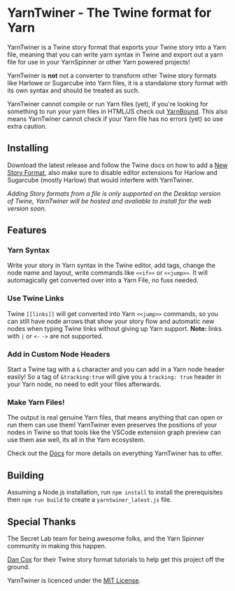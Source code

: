 # YarnTwiner - The Twine format for Yarn

YarnTwiner is a Twine story format that exports your Twine story into a Yarn file, meaning that you can write yarn syntax in Twine and export out a yarn file for use in your YarnSpinner or other Yarn powered projects!

YarnTwiner is **not** not a converter to transform other Twine story formats like Harlowe or Sugarcube into Yarn files, it is a standalone story format with its own syntax and should be treated as such.

YarnTwiner cannot compile or run Yarn files (yet), if you're looking for something to run your yarn files in HTML/JS check out [YarnBound](https://github.com/mnbroatch/yarn-bound). This also means YarnTwiner cannot check if your Yarn file has no errors (yet) so use extra caution.

## Installing

Download the latest release and follow the Twine docs on how to add a [New Story Format](https://twinery.org/cookbook/starting/twine2/storyformat.html#adding-new-story-formats), also make sure to disable editor extensions for Harlow and Sugarcube (mostly Harlow) that would interfere with YarnTwiner.

*Adding Story formats from a file is only supported on the Desktop version of Twine, YarnTwiner will be hosted and avaliable to install for the web version soon.*

## Features

### Yarn Syntax

Write your story in Yarn syntax in the Twine editor, add tags, change the node name and layout, write commands like `<<if>>` or `<<jump>>`. It will automagically get converted over into a Yarn File, no fuss needed.

### Use Twine Links

Twine `[[links]]` will get converted into Yarn `<<jump>>` commands, so you can still have node arrows that show your story flow and automatic new nodes when typing Twine links without giving up Yarn support. **Note:** links with `|` or `<-` `->` are not supported.

### Add in Custom Node Headers

Start a Twine tag with a `&` character and you can add in a Yarn node header easily! So a tag of `&tracking:true` will give you a `tracking: true` header in your Yarn node, no need to edit your files afterwards.

### Make Yarn Files!

The output is real genuine Yarn files, that means anything that can open or run them can use them! YarnTwiner even preserves the positions of your nodes in Twine so that tools like the VSCode extension graph preview can use them ase well, its all in the Yarn ecosystem.

Check out the [Docs](DOCS.md) for more details on everything YarnTwiner has to offer.

## Building

Assuming a Node.js installation, run `npm install` to install the prerequisites then `npm run build` to create a `yarntwiner_latest.js` file.

## Special Thanks

The Secret Lab team for being awesome folks, and the Yarn Spinner community in making this happen.

[Dan Cox](https://videlais.com/) for their Twine story format tutorials to help get this project off the ground.

YarnTwiner is licenced under the [MIT License](LICENSE.md).
